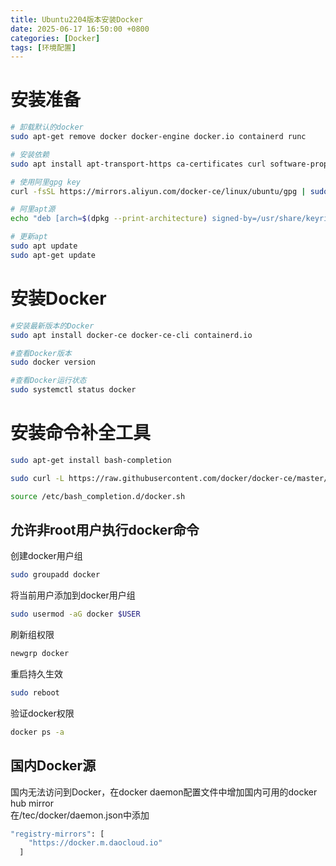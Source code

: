 ```yaml
---
title: Ubuntu2204版本安装Docker
date: 2025-06-17 16:50:00 +0800
categories: [Docker]
tags: [环境配置]     
---
```


# 安装准备

```bash
# 卸载默认的docker
sudo apt-get remove docker docker-engine docker.io containerd runc

# 安装依赖
sudo apt install apt-transport-https ca-certificates curl software-properties-common gnupg lsb-release

# 使用阿里gpg key
curl -fsSL https://mirrors.aliyun.com/docker-ce/linux/ubuntu/gpg | sudo gpg --dearmor -o /usr/share/keyrings/docker-archive-keyring.gpg

# 阿里apt源
echo "deb [arch=$(dpkg --print-architecture) signed-by=/usr/share/keyrings/docker-archive-keyring.gpg] https://mirrors.aliyun.com/docker-ce/linux/ubuntu $(lsb_release -cs) stable" | sudo tee /etc/apt/sources.list.d/docker.list > /dev/null

# 更新apt
sudo apt update 
sudo apt-get update
```

# 安装Docker

``` bash
#安装最新版本的Docker
sudo apt install docker-ce docker-ce-cli containerd.io

#查看Docker版本
sudo docker version

#查看Docker运行状态
sudo systemctl status docker
```

# 安装命令补全工具

``` bash
sudo apt-get install bash-completion

sudo curl -L https://raw.githubusercontent.com/docker/docker-ce/master/components/cli/contrib/completion/bash/docker -o /etc/bash_completion.d/docker.sh

source /etc/bash_completion.d/docker.sh
```

## 允许非root用户执行docker命令

创建docker用户组  

```bash
sudo groupadd docker
```

将当前用户添加到docker用户组  

```bash
sudo usermod -aG docker $USER
```

刷新组权限  

```bash
newgrp docker
```

重启持久生效  

```bash
sudo reboot
```

验证docker权限  

```bash
docker ps -a
```

## 国内Docker源

国内无法访问到Docker，在docker daemon配置文件中增加国内可用的docker hub mirror  
在/tec/docker/daemon.json中添加  

```bash
"registry-mirrors": [
    "https://docker.m.daocloud.io"
  ]
```
